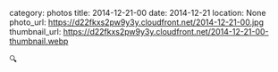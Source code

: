 category: photos 
title: 2014-12-21-00
date: 2014-12-21
location: None
photo_url: https://d22fkxs2pw9y3y.cloudfront.net/2014-12-21-00.jpg
thumbnail_url: https://d22fkxs2pw9y3y.cloudfront.net/2014-12-21-00-thumbnail.webp

🔍 